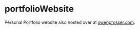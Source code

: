 # portfolioWebsite
Personal Portfolio website also hosted over at <a href="http://www.owenprosser.com" target="_blank">owenprosser.com</a>.
